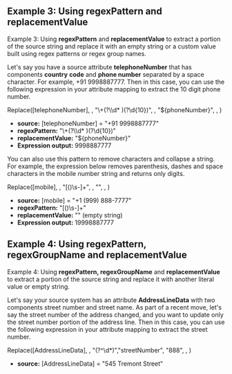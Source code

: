 ## Example 3: Using regexPattern and replacementValue

Example 3: Using **regexPattern** and **replacementValue** to extract a portion of the source string and replace it with an empty string or a custom value built using regex patterns or regex group names.

Let's say you have a source attribute **telephoneNumber** that has components **country** **code** and **phone number** separated by a space character. For example, +91 9998887777. Then in this case, you can use the following expression in your attribute mapping to extract the 10 digit phone number.

Replace([telephoneNumber], , "\\\+(?<isdCode>\\\d* )(?<phoneNumber>\\d{10})", , "${phoneNumber}", , )

- **source:** [telephoneNumber] = "+91 9998887777"
- **regexPattern:** "\\\+(?<isdCode>\\\d* )(?<phoneNumber>\\d{10})"
- **replacementValue:** "${phoneNumber}"
- **Expression output:** 9998887777

You can also use this pattern to remove characters and collapse a string. For example, the expression below removes parenthesis, dashes and space characters in the mobile number string and returns only digits.

Replace([mobile], , "[(\)\\s-]+", , "", , )

- **source:** [mobile] = "+1 (999) 888-7777"
- **regexPattern:** "[(\)\\s-]+"
- **replacementValue:** "" (empty string)
- **Expression output:** 19998887777

## Example 4: Using regexPattern, regexGroupName and replacementValue

Example 4: Using **regexPattern, regexGroupName** and **replacementValue** to extract a portion of the source string and replace it with another literal value or empty string.

Let's say your source system has an attribute **AddressLineData** with two components street number and street name. As part of a recent move, let's say the street number of the address changed, and you want to update only the street number portion of the address line. Then in this case, you can use the following expression in your attribute mapping to extract the street number.

Replace([AddressLineData], , "(?<streetNumber>^\d*)","streetNumber", "888", , )

- **source:** [AddressLineData] = "545 Tremont Street"